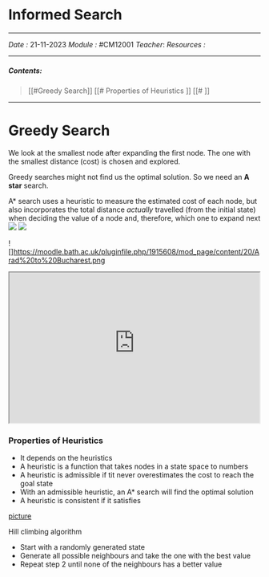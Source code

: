  # Informed Search
---
*Date :*  21-11-2023 
*Module :* #CM12001 
*Teacher*: 
*Resources :*

---
##### Contents: 
> [[#Greedy Search]]
> [[# Properties of Heuristics ]]
> [[# ]]
> 
--- 

# Greedy Search

We look at the smallest node after expanding the first node. The one with the smallest distance (cost) is chosen and explored. 

Greedy searches might not find us the optimal solution. So we need an **A star** search. 

A* search uses a heuristic to measure the estimated cost of each node, but also incorporates the total distance _actually_ travelled (from the initial state) when deciding the value of a node and, therefore, which one to expand next
![](https://moodle.bath.ac.uk/pluginfile.php/1915608/mod_page/content/20/Arad%20to%20Bucharest.png)
![](https://moodle.bath.ac.uk/pluginfile.php/1915608/mod_page/content/20/Arad%20to%20Bucharest.png)

![]https://moodle.bath.ac.uk/pluginfile.php/1915608/mod_page/content/20/Arad%20to%20Bucharest.png

<iframe 
		border = 0
		width=500
		height = 300
		src="https://s3-eu-west-1.amazonaws.com/engage-video-uk-transcoded/processed/828d4ce7-32aa-4dd6-a2de-472062379cd7/9847c5460ba4d8d1c532b9ba6a949c97698f4d8ee3c4f39483bb0fa8f14bc15d/1080p.mp4"></iframe>


### Properties of Heuristics

- It depends on the heuristics
- A heuristic is a function that takes nodes in a state space to numbers
- A heuristic is admissible if tit never overestimates the cost to reach the goal state
- With an admissible heuristic, an A* search will find the optimal solution
- A heuristic is consistent if it satisfies 

[picture](https://moodle.bath.ac.uk/pluginfile.php/1915608/mod_page/content/20/triangle%20inequality.png)

Hill climbing algorithm
- Start with a randomly generated state
- Generate all possible neighbours and take the one with the best value
- Repeat step 2 until none of the neighbours has a better value




